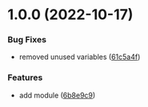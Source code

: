 # 1.0.0 (2022-10-17)


### Bug Fixes

* removed unused variables ([61c5a4f](https://github.com/data-platform-hq/terraform-azurerm-private-dns/commit/61c5a4f64dd679f49400ad67d4fed179e3853166))


### Features

* add module ([6b8e9c9](https://github.com/data-platform-hq/terraform-azurerm-private-dns/commit/6b8e9c9b65d2e4b918d97d30f3570c1989f97db4))
